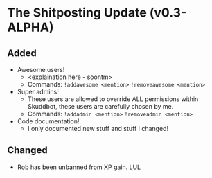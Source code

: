 # The Shitposting Update (v0.3-ALPHA)

## Added
* Awesome users!
  * <explaination here - soontm>
  * Commands: `!addawesome <mention>` `!removeawesome <mention>`
* Super admins!
  * These users are allowed to override ALL permissions within Skuddbot, these users are carefully chosen by me.
  * Commands: `!addadmin <mention>` `!removeadmin <mention>`
* Code documentation!
  * I only documented new stuff and stuff I changed!
  
## Changed
* Rob has been unbanned from XP gain. LUL